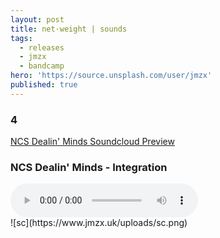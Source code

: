 ```yaml
---
layout: post
title: net·weight | sounds
tags:
  - releases
  - jmzx
  - bandcamp
hero: 'https://source.unsplash.com/user/jmzx'
published: true
---
```

###  4
[NCS Dealin' Minds Soundcloud Preview](https://www.soundcloud.com/jmzx/dealin-minds-preview)
<article>
	<div class="cont">
		<h3>NCS Dealin' Minds - Integration</h3>
	</div>
	<audio class="audio" controls="controls">
		<source type="audio/mpeg" src="https://www.jmzx.uk/uploads/audio/01_Integration.m4a?_=1">
	</audio>
</article>
![sc](https://www.jmzx.uk/uploads/sc.png)
